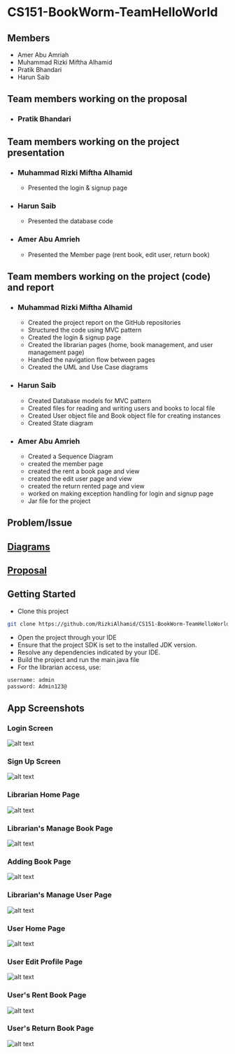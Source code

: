 # CS151-BookWorm-TeamHelloWorld

## Members
* Amer Abu Amriah
* Muhammad Rizki Miftha Alhamid
* Pratik Bhandari
* Harun Saib

## Team members working on the proposal
* ### Pratik Bhandari

## Team members working on the project presentation
* ### Muhammad Rizki Miftha Alhamid
  - Presented the login & signup page
* ### Harun Saib
  - Presented the database code
* ### Amer Abu Amrieh
  - Presented the Member page (rent book, edit user, return book)
 
## Team members working on the project (code) and report
* ### Muhammad Rizki Miftha Alhamid
  - Created the project report on the GitHub repositories 
  - Structured the code using MVC pattern
  - Created the login & signup page
  - Created the librarian pages (home, book management, and user management page)
  - Handled the navigation flow between pages
  - Created the UML and Use Case diagrams
* ### Harun Saib
  - Created Database models for MVC pattern
  - Created files for reading and writing users and books to local file
  - Created User object file and Book object file for creating instances
  - Created State diagram
* ### Amer Abu Amrieh
  - Created a Sequence Diagram
  - created the member page
  - created the rent a book page and view
  - created the edit user page and view
  - created the return rented page and view
  - worked on making exception handling for login and signup page
  - Jar file for the project
  
## Problem/Issue 

## [Diagrams](../main/diagrams)

## [Proposal](../main/proposal)

## Getting Started
* Clone this project
```bash
git clone https://github.com/RizkiAlhamid/CS151-BookWorm-TeamHelloWorld
```
* Open the project through your IDE
* Ensure that the project SDK is set to the installed JDK version.
* Resolve any dependencies indicated by your IDE.
* Build the project and run the main.java file
* For the librarian access, use:
```bash
username: admin
password: Admin123@
```

## App Screenshots
### Login Screen
![alt text](../dev/resources/App-Screenshots/Login%20Page.png)
### Sign Up Screen
![alt text](../dev/resources/App-Screenshots/Sign%20Up%20Page.png)
### Librarian Home Page
![alt text](../dev/resources/App-Screenshots/Librarian%20Home%20Page.png)
### Librarian's Manage Book Page
![alt text](../dev/resources/App-Screenshots/Manage%20Book%20Page.png)
### Adding Book Page
![alt text](../dev/resources/App-Screenshots/Adding%20Book%20Page.png)
### Librarian's Manage User Page
![alt text](../dev/resources/App-Screenshots/Manage%20User%20Page.png)
### User Home Page
![alt text](../dev/resources/App-Screenshots/User%20Home%20Page.png)
### User Edit Profile Page
![alt text](../dev/resources/App-Screenshots/User%20Edit%20Profile%20Page.png)
### User's Rent Book Page
![alt text](../dev/resources/App-Screenshots/Rent%20Book%20Page.png)
### User's Return Book Page
![alt text](../dev/resources/App-Screenshots/Return%20Book%20Page.png)

